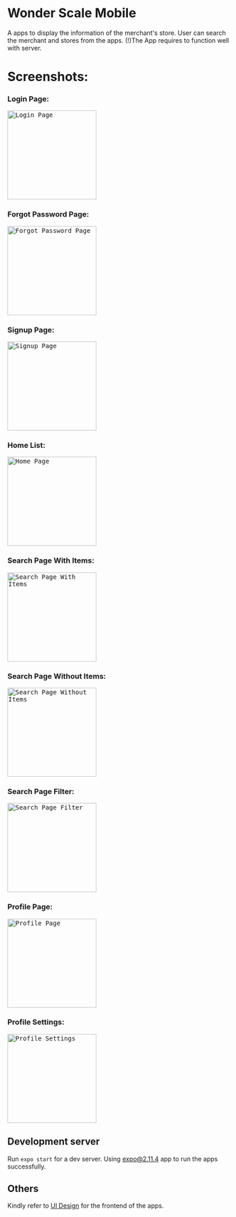 # Wonder Scale Mobile
A apps to display the information of the merchant's store. User can search the merchant and stores from the apps.
(!)The App requires to function well with server.

# Screenshots:
### Login Page:
<kbd><img src="./screenshots/01_login_page.jpg" alt="Login Page" width="200"/></kbd>

### Forgot Password Page:
<kbd><img src="./screenshots/02_forgot_password_page.jpg" alt="Forgot Password Page" width="200"/></kbd>

### Signup Page:
<kbd><img src="./screenshots/03_signup_page.jpg" alt="Signup Page" width="200"/></kbd>

### Home List:
<kbd><img src="./screenshots/04_home_page.jpg" alt="Home Page" width="200"/></kbd>

### Search Page With Items:
<kbd><img src="./screenshots/05_search_page_with_items.jpg" alt="Search Page With Items" width="200"/></kbd>

### Search Page Without Items:
<kbd><img src="./screenshots/06_search_page_without_items.jpg" alt="Search Page Without Items" width="200"/></kbd>

### Search Page Filter:
<kbd><img src="./screenshots/07_search_page_filters.jpg" alt="Search Page Filter" width="200"/></kbd>

### Profile Page:
<kbd><img src="./screenshots/08_profile_page.jpg" alt="Profile Page" width="200"/></kbd>

### Profile Settings:
<kbd><img src="./screenshots/09_profile_settings.jpg" alt="Profile Settings" width="200"/></kbd>

## Development server

Run `expo start` for a dev server. Using expo@2.11.4 app to run the apps successfully.

## Others

Kindly refer to [UI Design](./UI_Design) for the frontend of the apps.
